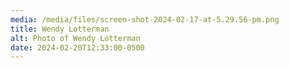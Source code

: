 ```yaml
---
media: /media/files/screen-shot-2024-02-17-at-5.29.56-pm.png
title: Wendy Lotterman
alt: Photo of Wendy Lotterman
date: 2024-02-20T12:33:00-0500
---
```

